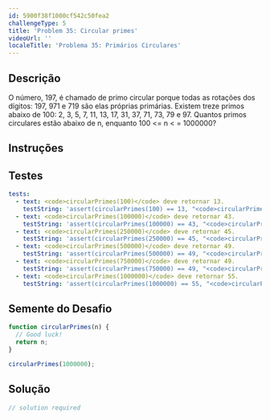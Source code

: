 ```yaml
---
id: 5900f38f1000cf542c50fea2
challengeType: 5
title: 'Problem 35: Circular primes'
videoUrl: ''
localeTitle: 'Problema 35: Primários Circulares'
---
```


## Descrição
<section id="description"> O número, 197, é chamado de primo circular porque todas as rotações dos dígitos: 197, 971 e 719 são elas próprias primárias. Existem treze primos abaixo de 100: 2, 3, 5, 7, 11, 13, 17, 31, 37, 71, 73, 79 e 97. Quantos primos circulares estão abaixo de n, enquanto 100 &lt;= n &lt; = 1000000? </section>

## Instruções
<section id="instructions">
</section>

## Testes
<section id='tests'>

```yml
tests:
  - text: <code>circularPrimes(100)</code> deve retornar 13.
    testString: 'assert(circularPrimes(100) == 13, "<code>circularPrimes(100)</code> should return 13.");'
  - text: <code>circularPrimes(100000)</code> deve retornar 43.
    testString: 'assert(circularPrimes(100000) == 43, "<code>circularPrimes(100000)</code> should return 43.");'
  - text: <code>circularPrimes(250000)</code> deve retornar 45.
    testString: 'assert(circularPrimes(250000) == 45, "<code>circularPrimes(250000)</code> should return 45.");'
  - text: <code>circularPrimes(500000)</code> deve retornar 49.
    testString: 'assert(circularPrimes(500000) == 49, "<code>circularPrimes(500000)</code> should return 49.");'
  - text: <code>circularPrimes(750000)</code> deve retornar 49.
    testString: 'assert(circularPrimes(750000) == 49, "<code>circularPrimes(750000)</code> should return 49.");'
  - text: <code>circularPrimes(1000000)</code> deve retornar 55.
    testString: 'assert(circularPrimes(1000000) == 55, "<code>circularPrimes(1000000)</code> should return 55.");'

```

</section>

## Semente do Desafio
<section id='challengeSeed'>

<div id='js-seed'>

```js
function circularPrimes(n) {
  // Good luck!
  return n;
}

circularPrimes(1000000);

```

</div>



</section>

## Solução
<section id='solution'>

```js
// solution required
```
</section>

